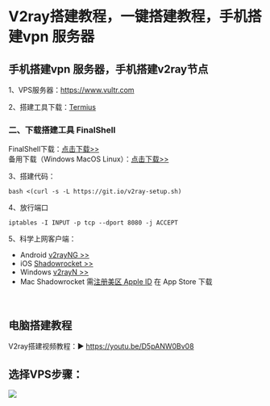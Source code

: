 # V2ray搭建教程，一键搭建教程，手机搭建vpn 服务器

## 手机搭建vpn 服务器，手机搭建v2ray节点
1、VPS服务器：https://www.vultr.com

2、搭建工具下载：[Termius](https://termius.com/download/)


### 二、下载搭建工具 FinalShell
FinalShell下载：<a href="https://kjfx.lanzoui.com/iqm6Uosbzha" target="_blank">点击下载>></a><br>
备用下载（Windows MacOS Linux）：<a href="http://www.hostbuf.com/t/988.html" target="_blank">点击下载>></a>

3、搭建代码：

    bash <(curl -s -L https://git.io/v2ray-setup.sh)

4、放行端口

    iptables -I INPUT -p tcp --dport 8080 -j ACCEPT

5、科学上网客户端：
- Android [v2rayNG >>](https://github.com/2dust/v2rayNG/releases/latest)
- iOS [Shadowrocket >>](https://github.com/kjfx/AppleID)
- Windows [v2rayN >>](https://github.com/2dust/v2rayN/releases/latest)
- Mac Shadowrocket 需[注册美区 Apple ID](https://github.com/kjfx/AppleID) 在 App Store 下载


<br>

## 电脑搭建教程
V2ray搭建视频教程：▶ https://youtu.be/D5pANW0Bv08


## 选择VPS步骤：
<img src="https://raw.githubusercontent.com/kjfx/v2ray1/refs/heads/main/vps%E6%9C%8D%E5%8A%A1%E5%99%A8%E9%80%89%E6%8B%A9%E8%AF%B4%E6%98%8E.png" />


